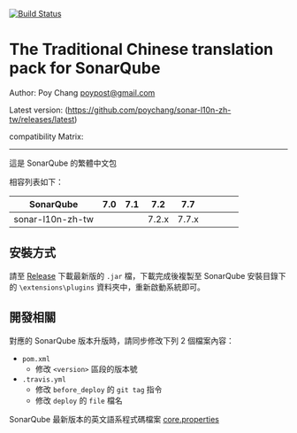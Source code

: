 [![Build Status](https://travis-ci.com/poychang/sonar-l10n-zh-tw.svg?branch=master)](https://travis-ci.com/poychang/sonar-l10n-zh-tw)

The Traditional Chinese translation pack for SonarQube
=======

Author: Poy Chang <poypost@gmail.com>

Latest version: (https://github.com/poychang/sonar-l10n-zh-tw/releases/latest)

compatibility Matrix: 

---

這是 SonarQube 的繁體中文包

相容列表如下：

| **SonarQube**    | **7.0** | **7.1** | **7.2** | **7.7** |     |     |     |     |
| ---------------- | ------- | ------- | ------- | ------- | --- | --- | --- | --- |
| sonar-l10n-zh-tw |         |         | 7.2.x   | 7.7.x   |     |     |     |     |

## 安裝方式

請至 [Release](https://github.com/poychang/sonar-l10n-zh-tw/releases) 下載最新版的 `.jar` 檔，下載完成後複製至 SonarQube 安裝目錄下的 `\extensions\plugins` 資料夾中，重新啟動系統即可。

## 開發相關

對應的 SonarQube 版本升版時，請同步修改下列 2 個檔案內容：

* `pom.xml`
    * 修改 `<version>` 區段的版本號
* `.travis.yml` 
    * 修改 `before_deploy` 的 `git tag` 指令
    * 修改 `deploy` 的 `file` 檔名

SonarQube 最新版本的英文語系程式碼檔案 [core.properties](https://github.com/SonarSource/sonarqube/blob/master/sonar-core/src/main/resources/org/sonar/l10n/core.properties)